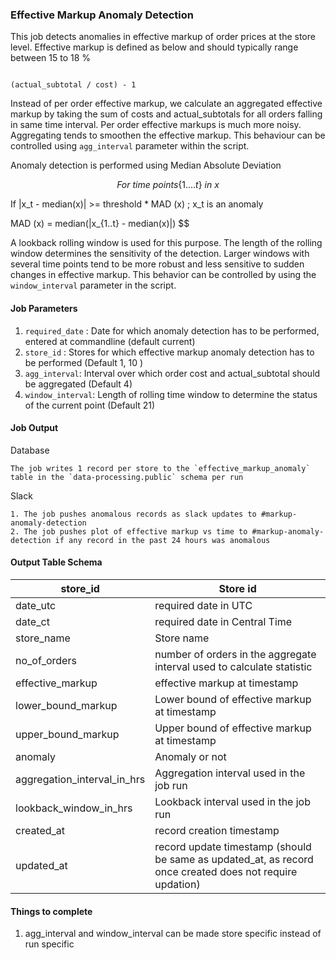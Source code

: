 ### Effective Markup Anomaly Detection

This job detects anomalies in effective markup of order prices at the store level. Effective markup is defined as below and should typically range between 15 to 18 %

```

(actual_subtotal / cost) - 1

``` 

Instead of per order effective markup, we calculate an aggregated effective markup by taking the sum of costs and actual_subtotals for all orders falling in same time interval. Per order effective markups is much more noisy. Aggregating tends to smoothen the effective markup. This behaviour can be controlled using `agg_interval` parameter within the script. 

Anomaly detection is performed using Median Absolute Deviation


$$ For \ time \ points \{1....t\} \ in \ x $$

If |x_t - median(x)| >= threshold * MAD (x) ; x_t is an anomaly

MAD (x) = median(|x_{1..t} - median(x)|)
$$


A lookback rolling window is used for this purpose. The length of the rolling window determines the sensitivity of the detection. Larger windows with several time points tend to be more robust and less sensitive to sudden changes in effective markup. This behavior can be controlled by using the `window_interval` parameter in the script. 
 

#### Job Parameters

1. `required_date` : Date for which anomaly detection has to be performed, entered at commandline (default current)
2. `store_id` : Stores for which effective markup anomaly detection has to be performed (Default 1, 10 )
3. `agg_interval`: Interval over which order cost and actual_subtotal should be aggregated (Default 4)
4. `window_interval`: Length of rolling time window to determine the status of the current point (Default 21)

#### Job Output

Database

	The job writes 1 record per store to the `effective_markup_anomaly` table in the `data-processing.public` schema per run



Slack

	1. The job pushes anomalous records as slack updates to #markup-anomaly-detection 
	2. The job pushes plot of effective markup vs time to #markup-anomaly-detection if any record in the past 24 hours was anomalous


#### Output Table Schema

| store_id | Store id                      |
|----------|-------------------------------|
| date_utc | required date in UTC          |
| date_ct  | required date in Central Time |
| store_name  | Store name |
| no_of_orders | number of orders in the aggregate interval used to calculate statistic |
| effective_markup | effective markup at timestamp |
| lower_bound_markup | Lower bound of effective markup at timestamp |
| upper_bound_markup | Upper bound of effective markup at timestamp |
| anomaly | Anomaly or not |
| aggregation_interval_in_hrs | Aggregation interval used in the job run |
| lookback_window_in_hrs | Lookback interval used in the job run |
| created_at | record creation timestamp |
| updated_at | record update timestamp (should be same as updated_at, as record once created does not require updation)|

#### Things to complete 

1. agg_interval and window_interval can be made store specific instead of run specific

